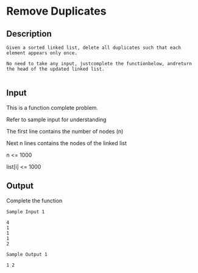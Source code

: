 # Remove Duplicates
## Description
```
Given a sorted linked list, delete all duplicates such that each element appears only once.

No need to take any input, justcomplete the functionbelow, andreturn the head of the updated linked list.


```

## Input
This is a function complete problem.

Refer to sample input for understanding

The first line contains the number of nodes (n)

Next n lines contains the nodes of the linked list

n <= 1000

list[i] <= 1000

## Output

Complete the function


```
Sample Input 1 

4
1
1
1
2
```

```
Sample Output 1

1 2

```
